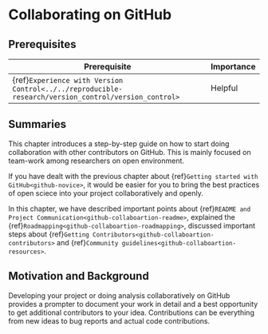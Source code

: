 # Collaborating on GitHub


## Prerequisites

| Prerequisite | Importance |
| -------------|----------|
| {ref}`Experience with Version Control<../../reproducible-research/version_control/version_control>` | Helpful |


## Summaries

This chapter introduces a step-by-step guide on how to start doing collaboration with other contributors on GitHub. This is mainly focused on team-work among researchers on open environment.

If you have dealt with the previous chapter about {ref}`Getting started with GitHub<github-novice>`, it would be easier for you to bring the best practices of open sciece into your project collaboratively and openly.

In this chapter, we have described important points about {ref}`README and Project Communication<github-collaboartion-readme>`, explained the {ref}`Roadmapping<github-collaboartion-roadmapping>`, discussed important steps about {ref}`Getting Contributors<github-collaboartion-contributors>` and {ref}`Community guidelines<github-collaboartion-resources>`.

## Motivation and Background

Developing your project or doing analysis collaboratively on GitHub provides a prompter to document your work in detail and a best opportunity to get additional contributors to your idea.
Contributions can be everything from new ideas to bug reports and actual code contributions.
